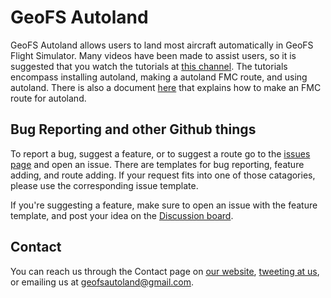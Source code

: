 # GeoFS Autoland

GeoFS Autoland allows users to land most aircraft automatically in GeoFS Flight Simulator. Many videos have been made to assist users, so it is suggested that you watch the tutorials at [this channel](https://www.youtube.com/channel/UCADc2MNvTnNhqyD7iLSy_6g). The tutorials encompass installing autoland, making a autoland FMC route, and using autoland. There is also a document [here](https://docs.google.com/document/d/1F4ybxKhG5QYbvifkP2A9epeX30FT6SfWLM5l7KKaSts/edit) that explains how to make an FMC route for autoland.

## Bug Reporting and other Github things

To report a bug, suggest a feature, or to suggest a route go to the [issues page](https://github.com/GeoFS-Autoland/autoland/issues) and open an issue. There are templates for bug reporting, feature adding, and route adding. If your request fits into one of those catagories, please use the corresponding issue template.

If you're suggesting a feature, make sure to open an issue with the feature template, and post your idea on the [Discussion board](https://github.com/GeoFS-Autoland/autoland/discussions/1).

## Contact

You can reach us through the Contact page on [our website](https://geofsautoland.wixsite.com/autoland), [tweeting at us](https://twitter.com/GAutoland), or emailing us at geofsautoland@gmail.com.
